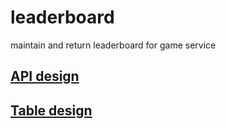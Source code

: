 # leaderboard
maintain and return leaderboard for game service

## [API design](./APIs.md)
## [Table design](./images/table_design.png)